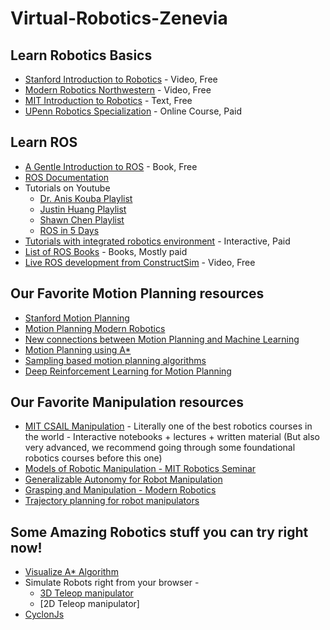 # Virtual-Robotics-Zenevia

## Learn Robotics Basics
- [Stanford Introduction to Robotics] - Video, Free
- [Modern Robotics Northwestern] - Video, Free
- [MIT Introduction to Robotics] - Text, Free
- [UPenn Robotics Specialization] - Online Course, Paid


## Learn ROS
- [A Gentle Introduction to ROS] - Book, Free
- [ROS Documentation]
- Tutorials on Youtube
    - [Dr. Anis Kouba Playlist]
    - [Justin Huang Playlist]
    - [Shawn Chen Playlist]
    - [ROS in 5 Days]
- [Tutorials with integrated robotics environment] - Interactive, Paid
- [List of ROS Books] - Books, Mostly paid
- [Live ROS development from ConstructSim] - Video, Free


## Our Favorite Motion Planning resources
- [Stanford Motion Planning]
- [Motion Planning Modern Robotics]
- [New connections between Motion Planning and Machine Learning]
- [Motion Planning using A*]
- [Sampling based motion planning algorithms]
- [Deep Reinforcement Learning for Motion Planning]


## Our Favorite Manipulation resources
- [MIT CSAIL Manipulation] - Literally one of the best robotics courses in the world - Interactive notebooks + lectures + written material (But also very advanced, we recommend going through some foundational robotics courses before this one)
- [Models of Robotic Manipulation - MIT Robotics Seminar]
- [Generalizable Autonomy for Robot Manipulation]
- [Grasping and Manipulation - Modern Robotics]
- [Trajectory planning for robot manipulators]


## Some Amazing Robotics stuff you can try right now!
- [Visualize A* Algorithm]
- Simulate Robots right from your browser -
    - [3D Teleop manipulator]
    - [2D Teleop manipulator]
- [CyclonJs]


[Front]: Front.png
[A Gentle Introduction to ROS]: https://www.cse.sc.edu/~jokane/agitr/
[ROS Documentation]: http://wiki.ros.org/Documentation
[Dr. Anis Kouba Playlist]: https://www.youtube.com/watch?v=xgLETnSMMYA&list=PLSzYQGCXRW1HLWHdJ7ehZPA-nn7R9UKPa
[Tutorials with integrated robotics environment]: https://www.theconstructsim.com/robotigniteacademy_learnros/ros-courses-library/
[List of ROS Books]: http://wiki.ros.org/Books
[Justin Huang Playlist]: https://www.youtube.com/playlist?list=PLJNGprAk4DF5PY0kB866fEZfz6zMLJTF8
[Shawn Chen Playlist]: https://www.youtube.com/playlist?list=PLk51HrKSBQ8-jTgD0qgRp1vmQeVSJ5SQC
[ROS in 5 Days]: https://www.youtube.com/playlist?list=PLK0b4e05LnzZWg_7QrIQWyvSPX2WN2ncc
[Live ROS development from ConstructSim]: https://www.youtube.com/playlist?list=PLK0b4e05LnzbuxWCdip-2Tf-SIiZle5NA
[Stanford Introduction to Robotics]: https://see.stanford.edu/Course/CS223A
[Modern Robotics Northwestern]: https://modernrobotics.northwestern.edu/nu-gm-book-resource/foundations-of-robot-motion/
[MIT Introduction to Robotics]: https://ocw.mit.edu/courses/mechanical-engineering/2-12-introduction-to-robotics-fall-2005/
[UPenn Robotics Specialization]: https://www.coursera.org/specializations/robotics
[Stanford Motion Planning]: https://cs.stanford.edu/people/eroberts/courses/soco/projects/1998-99/robotics/basicmotion.html
[New connections between Motion Planning and Machine Learning]: https://www.youtube.com/watch?v=adrVlZegiR0
[Models of Robotic Manipulation - MIT Robotics Seminar]: https://www.youtube.com/watch?v=LfWiBdOc2FI
[Motion Planning Modern Robotics]: https://www.youtube.com/playlist?list=PLggLP4f-rq01Q3clJrnWFPRtpUwSlr4mG
[Motion Planning using A*]: https://www.youtube.com/watch?v=HR1TNa8Lp7w
[Sampling based motion planning algorithms]: https://www.youtube.com/watch?v=ZDuoQRutcfk
[Deep Reinforcement Learning for Motion Planning]: https://www.youtube.com/watch?v=QDzM8r3WgBw
[MIT CSAIL Manipulation]: http://manipulation.csail.mit.edu/
[Generalizable Autonomy for Robot Manipulation]: https://www.youtube.com/watch?v=8Kn4Gi8iSYQ
[Grasping and Manipulation - Modern Robotics]: https://www.youtube.com/playlist?list=PLggLP4f-rq03J3TLUyIW0ZGfejrTjHayw
[Trajectory planning for robot manipulators]: https://www.youtube.com/watch?v=Fd7wjZDoh7g
[Visualize A* Algorithm]: https://clementmihailescu.github.io/Pathfinding-Visualizer/
[3D Teleop manipulator]: https://colab.research.google.com/github/RussTedrake/manipulation/blob/master/intro.ipynb#scrollTo=C1sdq2R88C16
[3D Teleop manipulator]: https://colab.research.google.com/github/RussTedrake/manipulation/blob/master/intro.ipynb#scrollTo=4cTkwpJU8tGX
[CyclonJs]: https://cylonjs.com/